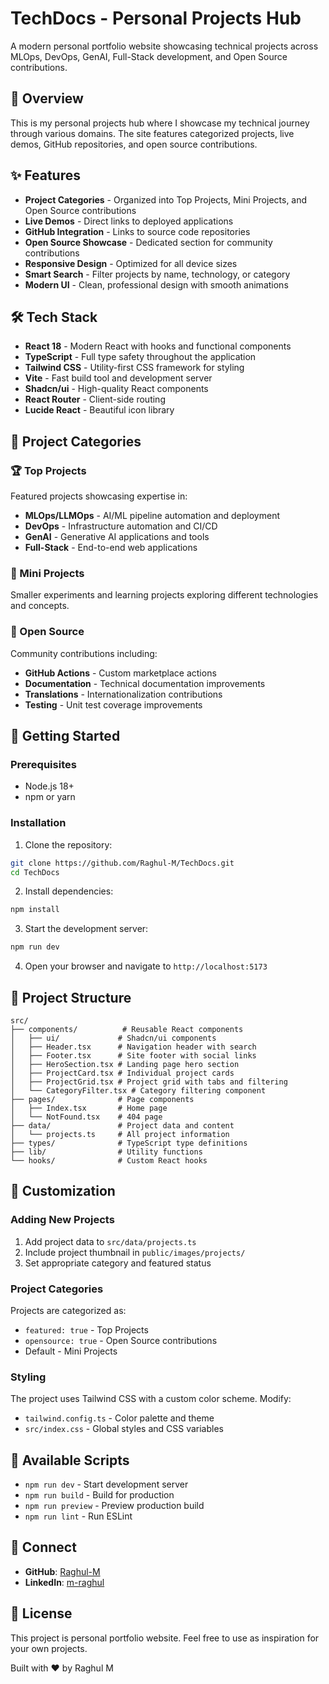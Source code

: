 # TechDocs - Personal Projects Hub

A modern personal portfolio website showcasing technical projects across MLOps, DevOps, GenAI, Full-Stack development, and Open Source contributions.

## 🚀 Overview

This is my personal projects hub where I showcase my technical journey through various domains. The site features categorized projects, live demos, GitHub repositories, and open source contributions.

## ✨ Features

- **Project Categories** - Organized into Top Projects, Mini Projects, and Open Source contributions
- **Live Demos** - Direct links to deployed applications
- **GitHub Integration** - Links to source code repositories
- **Open Source Showcase** - Dedicated section for community contributions
- **Responsive Design** - Optimized for all device sizes
- **Smart Search** - Filter projects by name, technology, or category
- **Modern UI** - Clean, professional design with smooth animations

## 🛠️ Tech Stack

- **React 18** - Modern React with hooks and functional components
- **TypeScript** - Full type safety throughout the application
- **Tailwind CSS** - Utility-first CSS framework for styling
- **Vite** - Fast build tool and development server
- **Shadcn/ui** - High-quality React components
- **React Router** - Client-side routing
- **Lucide React** - Beautiful icon library

## 📂 Project Categories

### 🏆 Top Projects
Featured projects showcasing expertise in:
- **MLOps/LLMOps** - AI/ML pipeline automation and deployment
- **DevOps** - Infrastructure automation and CI/CD
- **GenAI** - Generative AI applications and tools
- **Full-Stack** - End-to-end web applications

### 🧪 Mini Projects
Smaller experiments and learning projects exploring different technologies and concepts.

### 🌟 Open Source
Community contributions including:
- **GitHub Actions** - Custom marketplace actions
- **Documentation** - Technical documentation improvements
- **Translations** - Internationalization contributions
- **Testing** - Unit test coverage improvements

## 🚀 Getting Started

### Prerequisites
- Node.js 18+
- npm or yarn

### Installation

1. Clone the repository:
```bash
git clone https://github.com/Raghul-M/TechDocs.git
cd TechDocs
```

2. Install dependencies:
```bash
npm install
```

3. Start the development server:
```bash
npm run dev
```

4. Open your browser and navigate to `http://localhost:5173`

## 📁 Project Structure

```
src/
├── components/          # Reusable React components
│   ├── ui/             # Shadcn/ui components
│   ├── Header.tsx      # Navigation header with search
│   ├── Footer.tsx      # Site footer with social links
│   ├── HeroSection.tsx # Landing page hero section
│   ├── ProjectCard.tsx # Individual project cards
│   ├── ProjectGrid.tsx # Project grid with tabs and filtering
│   └── CategoryFilter.tsx # Category filtering component
├── pages/              # Page components
│   ├── Index.tsx       # Home page
│   └── NotFound.tsx    # 404 page
├── data/               # Project data and content
│   └── projects.ts     # All project information
├── types/              # TypeScript type definitions
├── lib/                # Utility functions
└── hooks/              # Custom React hooks
```

## 🎨 Customization

### Adding New Projects

1. Add project data to `src/data/projects.ts`
2. Include project thumbnail in `public/images/projects/`
3. Set appropriate category and featured status

### Project Categories

Projects are categorized as:
- `featured: true` - Top Projects
- `opensource: true` - Open Source contributions  
- Default - Mini Projects

### Styling

The project uses Tailwind CSS with a custom color scheme. Modify:
- `tailwind.config.ts` - Color palette and theme
- `src/index.css` - Global styles and CSS variables

## 📜 Available Scripts

- `npm run dev` - Start development server
- `npm run build` - Build for production
- `npm run preview` - Preview production build
- `npm run lint` - Run ESLint

## 🤝 Connect

- **GitHub**: [Raghul-M](https://github.com/Raghul-M)
- **LinkedIn**: [m-raghul](https://www.linkedin.com/in/m-raghul/)

## 📄 License

This project is personal portfolio website. Feel free to use as inspiration for your own projects.


Built with ❤️ by Raghul M